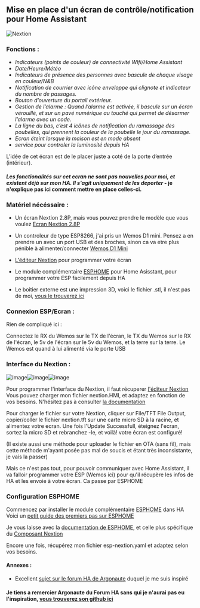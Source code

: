 ## Mise en place d'un écran de contrôle/notification pour Home Assistant




![Nextion](https://user-images.githubusercontent.com/35771339/225013109-b3ed8c40-9fef-4b1d-8148-c2848ab0bb86.jpeg)


### Fonctions : 

- *Indicateurs (points de couleur) de connectivité WIfi/Home Assistant*
- *Date/Heure/Météo*
- *Indicateurs de présence des personnes avec bascule de chaque visage en couleur/N&B*
- *Notification de courrier avec icône enveloppe qui clignote et indicateur du nombre de passages.*
- *Bouton d’ouverture du portail extérieur.*
- *Gestion de l’alarme : Quand l’alarme est activée, il bascule sur un écran vérouillé, et sur un pavé numérique au touché qui permet de désarmer l’alarme avec un code.*
- *La ligne du bas, c’est 4 icônes de notification du ramassage des poubelles, qui prennent la couleur de la poubelle le jour du ramassage.*
- *Ecran éteint lorsque la maison est en mode absent*
- *service pour controler la luminosité depuis HA*

L’idée de cet écran est de le placer juste a coté de la porte d’entrée (intérieur).

#### *Les fonctionalités sur cet ecran ne sont pas nouvelles pour moi, et existent déjà sur mon HA. Il s'agit uniquement de les deporter* - je n'explique pas ici comment mettre en place celles-ci.


### Matériel nécéssaire : 

- Un écran Nextion 2.8P, mais vous pouvez prendre le modèle que vous voulez
    [Ecran Nextion 2.8P](https://fr.aliexpress.com/item/4000593543479.html)
    
- Un controleur de type ESP8266, j'ai pris un Wemos D1 mini. Pensez a en prendre un avec un port USB et des broches, sinon ca va etre plus pénible à alimenter/connecter
    [Wemos D1 Mini](https://fr.aliexpress.com/item/32631693796.html)
    
- [L'éditeur Nextion](https://nextion.tech/nextion-editor/) pour programmer votre écran

- Le module complémentaire [ESPHOME](https://esphome.io/guides/getting_started_hassio.html) pour Home Asisstant, pour programmer votre ESP facilement depuis HA

- Le boitier externe est une impression 3D, voici le fichier .stl, il n'est pas de moi, [vous le trouverez ici](https://cults3d.com/fr/mod%C3%A8le-3d/divers/case-for-nextion-2-8-inches)
### Connexion ESP/Ecran :

 Rien de compliqué ici :
 
 Connectez le RX du Wemos sur le TX de l'écran, le TX du Wemos sur le RX de l'écran, le 5v de l'écran sur le 5v du Wemos, et la terre sur la terre.
 Le Wemos est quand à lui alimenté via le porte USB
 
 
 ### Interface du Nextion : 
 
 ![image](https://user-images.githubusercontent.com/35771339/225095754-c85a02aa-c55a-4bff-8a01-97f23bece094.png)![image](https://user-images.githubusercontent.com/35771339/225095383-daa44c48-be16-4f7a-8566-af4a89afb829.png)![image](https://user-images.githubusercontent.com/35771339/225095476-81ce4af2-d161-485c-97b5-003d50e8fdfd.png)


  Pour programmer l'interface du Nextion, il faut récuperer [l'éditeur Nextion](https://nextion.tech/nextion-editor/)
  Vous pouvez charger mon fichier nextion.HMI, et adaptez en fonction de vos besoins. N'hésitez pas à consulter [la documentation](https://nextion.tech/editor_guide/)
  
  Pour charger le fichier sur votre Nextion, cliquer sur File/TFT File Output, copier/coller le fichier nextion.tft sur une carte micro SD à la racine, et alimentez votre       ecran. Une fois l'Update Successfull, éteignez l'ecran, sortez la micro SD et rebranchez -le, et voilà! votre écran est configuré!
  
  (Il existe aussi une méthode pour uploader le fichier en OTA (sans fil), mais cette méthode m'ayant posée pas mal de soucis et étant très inconsistante, je vais la passer)
  
  Mais ce n'est pas tout, pour pouvoir communiquer avec Home Assistant, il va falloir programmer votre ESP (Wemos ici) pour qu'il récupère les infos de HA et les envoie à votre écran. Ca passe par ESPHOME
  
  ### Configuration ESPHOME
  
  Commencez par installer le module complémentaire [ESPHOME](https://esphome.io/guides/getting_started_hassio.html) dans HA
  Voici un [petit guide des premiers pas sur ESPHOME](https://hacf.fr/esphome_installation)
  
  Je vous laisse avec la [documentation de ESPHOME](https://esphome.io/), et celle plus spécifique du [Composant Nextion](https://esphome.io/components/display/nextion.html)
  
  Encore une fois, récupérez mon fichier esp-nextion.yaml et adaptez selon vos besoins.
  
  #### Annexes : 
  
  - Excellent [sujet sur le forum HA de Argonaute](https://forum.hacf.fr/t/ecran-tactile-nextion-avec-esphome-deporter-vos-commandes/10622) duquel je me suis inspiré
  
  #### Je tiens a remercier Argonaute du Forum HA sans qui je n'aurai pas eu l'inspiration, [vous trouverez son github ici](https://github.com/argonaute199/Nextion28-home-assistant)
